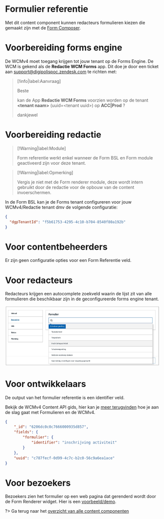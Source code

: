 # Formulier referentie
Met dit content component kunnen redacteurs formulieren kiezen die gemaakt zijn met de [Form Composer](https://formcomposer.antwerpen.be).

# Voorbereiding forms engine
De WCMv4 moet toegang krijgen tot jouw tenant op de Forms Engine. De WCM is gekend als de **Redactie WCM Forms** app. Dit doe je door een ticket aan support@digipolispoc.zendesk.com te richten met:

> [!info|label:Aanvraag]
>
> Beste
>
> kan de App **Redactie WCM Forms** voorzien worden op de tenant **&lt;tenant naam&gt;** (uuid=&lt;tenant uuid&gt;) op **ACC|Prod** ?
>
> dankjewel

# Voorbereiding redactie

> [!Warning|label:Module]
>
> Form referentie werkt enkel wanneer de Form BSL en Form module geactiveerd zijn voor deze tenant.

> [!Warning|label:Opmerking]
>
> Vergis je niet met de Form renderer module, deze wordt intern gebruikt door de redactie voor de opbouw van de content invoerschermen.

In de Form BSL kan je de Forms tenant configureren voor jouw WCMv4/Redactie tenant dmv de volgende configuratie: 

```json
{
  "dgpTenantId": "f5b61753-4295-4c10-b704-8540f80a192b"
}
```

# Voor contentbeheerders

Er zijn geen configuratie opties voor een Form Referentie veld.

# Voor redacteurs

Redacteurs krijgen een autocomplete zoekveld waarin de lijst zit van alle formulieren die beschikbaar zijn in de geconfigureerde forms engine tenant.

![Formulier referentie config](../assets/formulier-referentie-config.png)

# Voor ontwikkelaars

De output van het formulier referentie is een identifier veld. 

Bekijk de WCMv4 Content API gids, hier kan je [meer terugvinden](https://docs.google.com/document/d/1cMGpDkgqBnVhzlr7nr00YK8xciIESvIX1YmffqT6VzE/edit#heading=h.5tnr7bp3or0v) hoe je aan de slag gaat met Formulieren en de WCMv4.

```json
{
    "_id": "6206dc0c0c7666000935d857",
    "fields": {
        "formulier": {
            "identifier": "inschrijving activiteit"
        }
    },
    "uuid": "c787fecf-0d99-4c7c-b2c0-56c9a6ea1ace"
}
```

# Voor bezoekers
Bezoekers zien het formulier op een web pagina dat gerenderd wordt door de Form Renderer widget. Hier is een [voorbeeld/demo](https://widgets.antwerpen.be/examples/form-renderer).


?> Ga terug naar het [overzicht van alle content componenten](/redactie/content/inrichten-cc-standaard.md)